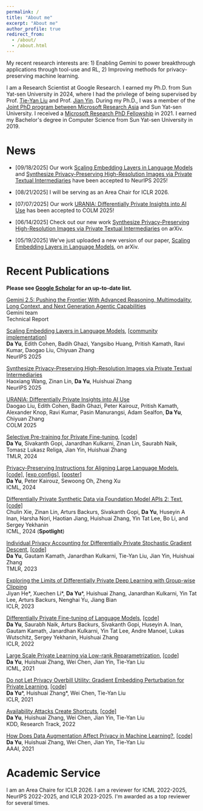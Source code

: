 ```yaml
---
permalink: /
title: "About me"
excerpt: "About me"
author_profile: true
redirect_from: 
  - /about/
  - /about.html
---
```


My recent research interests are: 1) Enabling Gemini to power breakthrough applications through tool-use and RL, 2) Improving methods for privacy-preserving machine learning.

I am a Research Scientist at Google Research. I earned my Ph.D. from Sun Yat-sen University in 2024, where I had the privilege of being supervised by Prof. [Tie-Yan Liu](https://scholar.google.com/citations?user=Nh832fgAAAAJ&hl=en) and Prof. [Jian Yin](https://openreview.net/profile?id=~Jian_Yin3). During my Ph.D., I was a member of the [Joint PhD program between Microsoft Research Asia](https://www.msra.cn/zh-cn/connections/academic-programs/joint-phd) and Sun Yat-sen University. I received a [Microsoft Research PhD Fellowship](https://www.microsoft.com/en-us/research/lab/microsoft-research-asia/articles/eleven-phd-students-are-awarded-the-2021-microsoft-research-asia-fellowship-award/) in 2021. I earned my Bachelor's degree in Computer Science from Sun Yat-sen University in 2019.

News
======

* [09/18/2025] Our work [Scaling Embedding Layers in Language Models](https://arxiv.org/abs/2502.01637) and [Synthesize Privacy-Preserving High-Resolution Images via Private Textual Intermediaries](https://arxiv.org/abs/2506.07555) have been accepted to NeurIPS 2025!

* [08/21/2025] I will be serving as an Area Chair for ICLR 2026.

* [07/07/2025] Our work [URANIA: Differentially Private Insights into AI Use](https://arxiv.org/abs/2506.04681) has been accepted to COLM 2025!

* [06/14/2025] Check out our new work [Synthesize Privacy-Preserving High-Resolution Images via Private Textual Intermediaries](https://arxiv.org/abs/2506.07555) on arXiv.

* [05/19/2025] We’ve just uploaded a new version of our paper, [Scaling Embedding Layers in Language Models](https://arxiv.org/abs/2502.01637), on arXiv.

Recent Publications
======

**Please see [Google Scholar](https://scholar.google.com/citations?user=FcRGdiwAAAAJ&hl=en) for an up-to-date list.**

[Gemini 2.5: Pushing the Frontier With Advanced Reasoning, Multimodality, Long Context, and Next Generation Agentic Capabilities](https://arxiv.org/abs/2507.06261)<br>
Gemini team<br>
Technical Report

[Scaling Embedding Layers in Language Models](https://arxiv.org/abs/2502.01637), [[community implementation]](https://github.com/llmsresearch/scone)<br>
**Da Yu**, Edith Cohen, Badih Ghazi, Yangsibo Huang, Pritish Kamath, Ravi Kumar, Daogao Liu, Chiyuan Zhang<br>
NeurIPS 2025

[Synthesize Privacy-Preserving High-Resolution Images via Private Textual Intermediaries](https://arxiv.org/abs/2506.07555)<br>
Haoxiang Wang, Zinan Lin, **Da Yu**, Huishuai Zhang<br>
NeurIPS 2025

[URANIA: Differentially Private Insights into AI Use](https://arxiv.org/abs/2506.04681)<br>
Daogao Liu, Edith Cohen, Badih Ghazi, Peter Kairouz, Pritish Kamath, Alexander Knop, Ravi Kumar, Pasin Manurangsi, Adam Sealfon, **Da Yu**, Chiyuan Zhang<br>
COLM 2025

[Selective Pre-training for Private Fine-tuning](https://arxiv.org/abs/2305.13865), [[code]](https://github.com/dayu11/selective_pretraining_for_private_finetuning)<br>
**Da Yu**, Sivakanth Gopi, Janardhan  Kulkarni, Zinan Lin, Saurabh Naik, Tomasz Lukasz Religa, Jian Yin, Huishuai Zhang<br>
TMLR, 2024

[Privacy-Preserving Instructions for Aligning Large Language Models](https://arxiv.org/abs/2402.13659), [[code]](https://github.com/google-research/google-research/tree/master/dp_instructions), [[exp configs]](https://drive.google.com/drive/folders/1ZM5xZoY7thFAhsp9qUDpyf-lJncnd7c5?usp=sharing), [[poster]](https://drive.google.com/file/d/1DMbadZWxfTWDcqkO7n6vultaRPUA5tEC/view?usp=sharing)<br>
**Da Yu**, Peter Kairouz, Sewoong Oh, Zheng Xu<br>
ICML, 2024

[Differentially Private Synthetic Data via Foundation Model APIs 2: Text](https://arxiv.org/abs/2403.01749), [[code]](https://github.com/AI-secure/aug-pe)<br>
Chulin Xie, Zinan Lin, Arturs Backurs, Sivakanth Gopi, **Da Yu**, Huseyin A Inan, Harsha Nori, Haotian Jiang, Huishuai Zhang, Yin Tat Lee, Bo Li, and Sergey Yekhanin<br>
ICML, 2024 (**Spotlight**)

[Individual Privacy Accounting for Differentially Private Stochastic Gradient Descent](https://arxiv.org/abs/2206.02617), [[code]](https://github.com/dayu11/individual_privacy_of_DPSGD)<br>
**Da Yu**, Gautam Kamath, Janardhan Kulkarni, Tie-Yan Liu, Jian Yin, Huishuai Zhang<br>
TMLR, 2023
    
[Exploring the Limits of Differentially Private Deep Learning with Group-wise Clipping](https://openreview.net/pdf?id=oze0clVGPeX)<br>
Jiyan He\*, Xuechen Li\*, **Da Yu**\*, Huishuai Zhang, Janardhan Kulkarni, Yin Tat Lee, Arturs Backurs, Nenghai Yu, Jiang Bian<br>
ICLR, 2023

[Differentially Private Fine-tuning of Language Models](https://arxiv.org/abs/2110.06500), [[code]](https://github.com/huseyinatahaninan/Differentially-Private-Fine-tuning-of-Language-Models)<br>
**Da Yu**, Saurabh Naik, Arturs Backurs, Sivakanth Gopi, Huseyin A. Inan, Gautam Kamath, Janardhan Kulkarni, Yin Tat Lee, Andre Manoel, Lukas Wutschitz, Sergey Yekhanin, Huishuai Zhang<br>
ICLR, 2022

[Large Scale Private Learning via Low-rank Reparametrization](https://arxiv.org/abs/2106.09352), [[code]](https://github.com/dayu11/Differentially-Private-Deep-Learning)<br>
**Da Yu**, Huishuai Zhang, Wei Chen, Jian Yin, Tie-Yan Liu<br>
ICML, 2021

[Do not Let Privacy Overbill Utility: Gradient Embedding Perturbation for Private Learning](https://arxiv.org/abs/2102.12677), [[code]](https://github.com/dayu11/Differentially-Private-Deep-Learning/tree/main/vision/GEP)<br>
**Da Yu**\*, Huishuai Zhang\*, Wei Chen, Tie-Yan Liu<br>
ICLR, 2021

[Availability Attacks Create Shortcuts](https://arxiv.org/abs/2111.00898), [[code]](https://github.com/dayu11/Availability-Attacks-Create-Shortcuts)<br>
**Da Yu**, Huishuai Zhang, Wei Chen, Jian Yin, Tie-Yan Liu<br>
KDD, Research Track, 2022

[How Does Data Augmentation Affect Privacy in Machine Learning?](https://arxiv.org/abs/2007.10567), [[code]](https://github.com/dayu11/MI_with_DA)<br>
**Da Yu**, Huishuai Zhang, Wei Chen, Jian Yin, Tie-Yan Liu<br>
AAAI, 2021


Academic Service
======
I am an Area Chaire for ICLR 2026. I am a reviewer for ICML 2022-2025, NeurIPS 2022-2025, and ICLR 2023-2025. I'm awarded as a top reviewer for several times.

